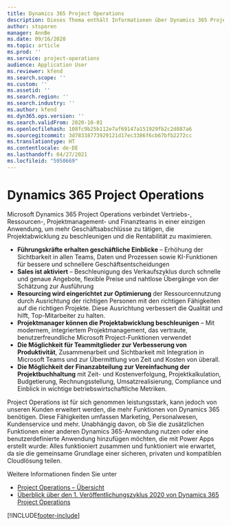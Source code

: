```yaml
---
title: Dynamics 365 Project Operations
description: Dieses Thema enthält Informationen über Dynamics 365 Project Vorgänge.
author: stsporen
manager: AnnBe
ms.date: 09/16/2020
ms.topic: article
ms.prod: ''
ms.service: project-operations
audience: Application User
ms.reviewer: kfend
ms.search.scope: ''
ms.custom: ''
ms.assetid: ''
ms.search.region: ''
ms.search.industry: ''
ms.author: kfend
ms.dyn365.ops.version: ''
ms.search.validFrom: 2020-10-01
ms.openlocfilehash: 108fc9b25b112e7af69147a151929fb2c2d887a6
ms.sourcegitcommit: 3d78338773929121d17ec3386f6cb67bfb2272cc
ms.translationtype: HT
ms.contentlocale: de-DE
ms.lasthandoff: 04/27/2021
ms.locfileid: "5950669"
---
```

# <a name="dynamics-365-project-operations"></a>Dynamics 365 Project Operations

Microsoft Dynamics 365 Project Operations verbindet Vertriebs-, Ressourcen-, Projektmanagement- und Finanzteams in einer einzigen Anwendung, um mehr Geschäftsabschlüsse zu tätigen, die Projektabwicklung zu beschleunigen und die Rentabilität zu maximieren.

-   **Führungskräfte erhalten geschäftliche Einblicke** – Erhöhung der Sichtbarkeit in allen Teams, Daten und Prozessen sowie KI-Funktionen für bessere und schnellere Geschäftsentscheidungen
-   **Sales ist aktiviert** – Beschleunigung des Verkaufszyklus durch schnelle und genaue Angebote, flexible Preise und nahtlose Übergänge von der Schätzung zur Ausführung
-   **Resourcing wird eingerichtet zur Optimierung** der Ressourcennutzung durch Ausrichtung der richtigen Personen mit den richtigen Fähigkeiten auf die richtigen Projekte. Diese Ausrichtung verbessert die Qualität und hilft, Top-Mitarbeiter zu halten.
-   **Projektmanager können die Projektabwicklung beschleunigen** – Mit modernem, integriertem Projektmanagement, das vertraute, benutzerfreundliche Microsoft Project-Funktionen verwendet
-   **Die Möglichkeit für Teammitglieder zur Verbesserung von Produktivität**, Zusammenarbeit und Sichtbarkeit mit Integration in Microsoft Teams und zur Übermittlung von Zeit und Kosten von überall.
-   **Die Möglichkeit der Finanzabteilung zur Vereinfachung der Projektbuchhaltung** mit Zeit- und Kostenverfolgung, Projektkalkulation, Budgetierung, Rechnungsstellung, Umsatzrealisierung, Compliance und Einblick in wichtige betriebswirtschaftliche Metriken.

Project Operations ist für sich genommen leistungsstark, kann jedoch von unseren Kunden erweitert werden, die mehr Funktionen von Dynamics 365 benötigen. Diese Fähigkeiten umfassen Marketing, Personalwesen, Kundenservice und mehr. Unabhängig davon, ob Sie die zusätzlichen Funktionen einer anderen Dynamics 365-Anwendung nutzen oder eine benutzerdefinierte Anwendung hinzufügen möchten, die mit Power Apps erstellt wurde: Alles funktioniert zusammen und funktioniert wie erwartet, da sie die gemeinsame Grundlage einer sicheren, privaten und kompatiblen Cloudlösung teilen.

Weitere Informationen finden Sie unter

- [Project Operations – Übersicht](https://dynamics.microsoft.com/en-us/project-operations/overview/)
- [Überblick über den 1. Veröffentlichungszyklus 2020 von Dynamics 365 Project Operations](/dynamics365-release-plan/2020wave1/dynamics365-project-operations/)



[!INCLUDE[footer-include](includes/footer-banner.md)]
